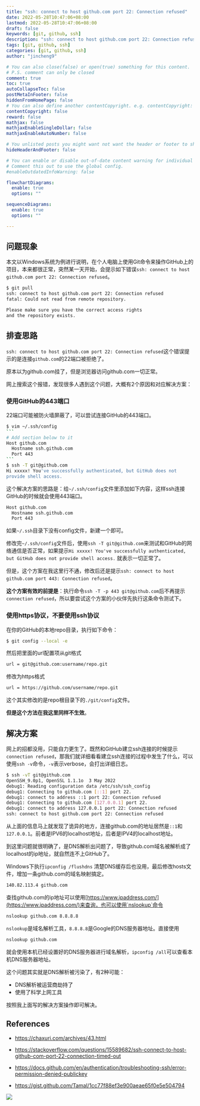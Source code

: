 ```yaml
---
title: "ssh: connect to host github.com port 22: Connection refused"
date: 2022-05-28T10:47:06+08:00
lastmod: 2022-05-28T10:47:06+08:00
draft: false
keywords: [git, github, ssh]
description: "ssh: connect to host github.com port 22: Connection refused"
tags: [git, github, ssh]
categories: [git, github, ssh]
author: "jincheng9"

# You can also close(false) or open(true) something for this content.
# P.S. comment can only be closed
comment: true
toc: true
autoCollapseToc: false
postMetaInFooter: false
hiddenFromHomePage: false
# You can also define another contentCopyright. e.g. contentCopyright: "This is another copyright."
contentCopyright: false
reward: false
mathjax: false
mathjaxEnableSingleDollar: false
mathjaxEnableAutoNumber: false

# You unlisted posts you might want not want the header or footer to show
hideHeaderAndFooter: false

# You can enable or disable out-of-date content warning for individual post.
# Comment this out to use the global config.
#enableOutdatedInfoWarning: false

flowchartDiagrams:
  enable: true
  options: ""

sequenceDiagrams: 
  enable: true
  options: ""

---
```


## 问题现象

本文以Windows系统为例进行说明，在个人电脑上使用Git命令来操作GitHub上的项目，本来都很正常，突然某一天开始，会提示如下错误`ssh: connect to host github.com port 22: Connection refused`。

```bash
$ git pull
ssh: connect to host github.com port 22: Connection refused
fatal: Could not read from remote repository.

Please make sure you have the correct access rights
and the repository exists.
```



## 排查思路

`ssh: connect to host github.com port 22: Connection refused`这个错误提示的是连接`github.com`的22端口被拒绝了。

原本以为github.com挂了，但是浏览器访问github.com一切正常。

网上搜索这个报错，发现很多人遇到这个问题，大概有2个原因和对应解决方案：

### 使用GitHub的443端口

22端口可能被防火墙屏蔽了，可以尝试连接GitHub的443端口。

````bash
$ vim ~/.ssh/config
```
# Add section below to it
Host github.com
  Hostname ssh.github.com
  Port 443
```
$ ssh -T git@github.com
Hi xxxxx! You've successfully authenticated, but GitHub does not
provide shell access.
````

这个解决方案的思路是：给`~/.ssh/config`文件里添加如下内容，这样ssh连接GitHub的时候就会使用443端口。

```markdown
Host github.com
  Hostname ssh.github.com
  Port 443
```

如果`~/.ssh`目录下没有config文件，新建一个即可。

修改完`~/.ssh/config`文件后，使用`ssh -T git@github.com`来测试和GitHub的网络通信是否正常，如果提示`Hi xxxxx! You've successfully authenticated, but GitHub does not
provide shell access.` 就表示一切正常了。

但是，这个方案在我这里行不通，修改后还是提示`ssh: connect to host github.com port 443: Connection refused`。

**这个方案有效的前提是**：执行命令`ssh -T -p 443 git@github.com`后不再提示`connection refused`，所以要尝试这个方案的小伙伴先执行这条命令测试下。



### 使用https协议，不要使用ssh协议

在你的GitHub的本地repo目录，执行如下命令：

```bash
$ git config --local -e
```

然后把里面的url配置项从git格式

```bash
url = git@github.com:username/repo.git
```

修改为https格式

```bash
url = https://github.com/username/repo.git
```

这个其实修改的是repo根目录下的`./git/config`文件。

**但是这个方法在我这里同样不生效**。



## 解决方案

网上的招都没用，只能自力更生了。既然和GitHub建立ssh连接的时候提示`connection refused`，那我们就详细看看建立ssh连接的过程中发生了什么，可以使用`ssh -v`命令，`-v`表示verbose，会打出详细日志。

```bash
$ ssh -vT git@github.com
OpenSSH_9.0p1, OpenSSL 1.1.1o  3 May 2022
debug1: Reading configuration data /etc/ssh/ssh_config
debug1: Connecting to github.com [::1] port 22.
debug1: connect to address ::1 port 22: Connection refused
debug1: Connecting to github.com [127.0.0.1] port 22.
debug1: connect to address 127.0.0.1 port 22: Connection refused
ssh: connect to host github.com port 22: Connection refused
```

从上面的信息马上就发现了诡异的地方，连接github.com的地址居然是`::1`和`127.0.0.1`。前者是IPV6的localhost地址，后者是IPV4的localhost地址。

到这里问题就很明确了，是DNS解析出问题了，导致github.com域名被解析成了localhost的ip地址，就自然连不上GitHub了。

Windows下执行`ipconfig /flushdns` 清楚DNS缓存后也没用，最后修改hosts文件，增加一条github.com的域名映射搞定。

```bash
140.82.113.4 github.com
```

查找github.com的ip地址可以使用[https://www.ipaddress.com/](https://www.ipaddress.com/)来查询，也可以使用`nslookup`命令

```bash
nslookup github.com 8.8.8.8
```

`nslookup`是域名解析工具，`8.8.8.8`是Google的DNS服务器地址。直接使用

```bash
nslookup github.com
```

就会使用本机已经设置好的DNS服务器进行域名解析，`ipconfig /all`可以查看本机DNS服务器地址。

这个问题其实就是DNS解析被污染了，有2种可能：

* DNS解析被运营商劫持了
* 使用了科学上网工具

按照我上面写的解决方案操作即可解决。



## References

* https://chaxuri.com/archives/43.html

* https://stackoverflow.com/questions/15589682/ssh-connect-to-host-github-com-port-22-connection-timed-out
* https://docs.github.com/en/authentication/troubleshooting-ssh/error-permission-denied-publickey
* https://gist.github.com/Tamal/1cc77f88ef3e900aeae65f0e5e504794

![](/img/wechat.png)

